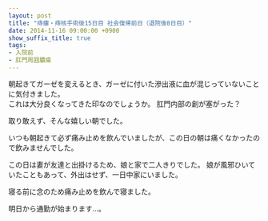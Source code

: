 ```yaml
---
layout: post
title: "痔瘻・痔核手術後15日目 社会復帰前日（退院後8日目）"
date: 2014-11-16 09:00:00 +0900
show_suffix_title: true
tags:
- 入院前
- 肛門周囲膿瘍
---
```


朝起きてガーゼを変えるとき、ガーゼに付いた滲出液に血が混じっていないことに気付きました。  
これは大分良くなってきた印なのでしょうか。 肛門内部の創が塞がった？

取り敢えず、そんな嬉しい朝でした。

いつも朝起きて必ず痛み止めを飲んでいましたが、この日の朝は痛くなかったので飲みませんでした。

この日は妻が友達と出掛けるため、娘と家で二人きりでした。 娘が風邪ひいていたこともあって、外出はせず、一日中家にいました。

寝る前に念のため痛み止めを飲んで寝ました。

明日から通勤が始まります…。

